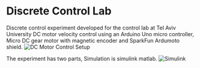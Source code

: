 # Discrete Control Lab
Discrete control experiment developed for the control lab at Tel Aviv University
DC motor velocity control using an Arduino Uno micro controller, Micro DC gear motor with magnetic encoder and SparkFun Ardumoto shield.
![DC Motor Control Setup](https://github.com/TAU-Robotics/ArduMotorControl/blob/main/Photos/20201011_114515.jpg)

The experiment has two parts, Simulation is simulink matlab.
![Simulink](https://github.com/TAU-Robotics/ArduMotorControl/blob/main/Photos/20201011_114515.jpg)
